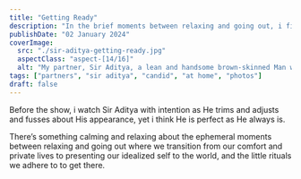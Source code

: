 ```yaml
---
title: "Getting Ready"
description: "In the brief moments between relaxing and going out, i find intimacy and connection by watching someone’s preperation rituals."
publishDate: "02 January 2024"
coverImage:
  src: "./sir-aditya-getting-ready.jpg"
  aspectClass: "aspect-[14/16]"
  alt: "My partner, Sir Aditya, a lean and handsome brown-skinned Man with a a dark black and dense cropped beard stands shirtless in front of a mirror while primping and prepares to go out for the night by trimming His beard’s hairs with a pair of scissors."
tags: ["partners", "sir aditya", "candid", "at home", "photos"]
draft: false
---
```


Before the show, i watch Sir Aditya with intention as He trims and adjusts and fusses about His appearance, yet i think He is perfect as He always is.

There’s something calming and relaxing about the ephemeral moments between relaxing and going out where we transition from our comfort and private lives to presenting our idealized self to the world, and the little rituals we adhere to to get there.
